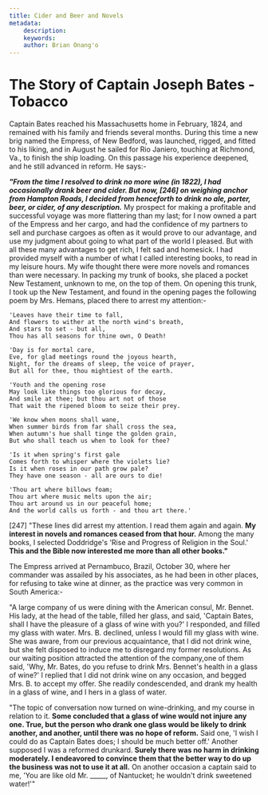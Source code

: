 ```yaml
---
title: Cider and Beer and Novels
metadata:
    description: 
    keywords: 
    author: Brian Onang'o
---
```


# The Story of Captain Joseph Bates - Tobacco

Captain Bates reached his Massachusetts home in February, 1824, and remained with his family and friends several months. During this time a new brig named the Empress, of New Bedford, was launched, rigged, and fitted to his liking, and in August he sailed for Rio Janiero, touching at Richmond, Va., to finish the ship loading. On this passage his experience deepened, and he still advanced in reform. He says:-

***"From the time I resolved to drink no more wine (in 1822), I had occasionally drank beer and cider. But now, [246] on weighing anchor from Hampton Roads, I decided from henceforth to drink no ale, porter, beer, or cider, of any description.*** My prospect for making a profitable and successful voyage was more flattering than my last; for I now owned a part of the Empress and her cargo, and had the confidence of my partners to sell and purchase cargoes as often as it would prove to our advantage, and use my judgment about going to what part of the world I pleased. But with all these many advantages to get rich, I felt sad and homesick. I had provided myself with a number of what I called interesting books, to read in my leisure hours. My wife thought there were more novels and romances than were necessary. In packing my trunk of books, she placed a pocket New Testament, unknown to me, on the top of them. On opening this trunk, I took up the New Testament, and found in the opening pages the following poem by Mrs. Hemans, placed there to arrest my attention:-


```
'Leaves have their time to fall,
And flowers to wither at the north wind's breath,
And stars to set - but all,
Thou has all seasons for thine own, O Death!

'Day is for mortal care,
Eve, for glad meetings round the joyous hearth,
Night, for the dreams of sleep, the voice of prayer,
But all for thee, thou mightiest of the earth.

'Youth and the opening rose
May look like things too glorious for decay,
And smile at thee; but thou art not of those
That wait the ripened bloom to seize their prey.

'We know when moons shall wane,
When summer birds from far shall cross the sea,
When autumn's hue shall tinge the golden grain,
But who shall teach us when to look for thee?

'Is it when spring's first gale
Comes forth to whisper where the violets lie?
Is it when roses in our path grow pale?
They have one season - all are ours to die!

'Thou art where billows foam;
Thou art where music melts upon the air;
Thou art around us in our peaceful home;
And the world calls us forth - and thou art there.'
```

[247] "These lines did arrest my attention. I read them again and again. **My interest in novels and romances ceased from that hour.** Among the many books, I selected Doddridge's 'Rise and Progress of Religion in the Soul.' **This and the Bible now interested me more than all other books."**

The Empress arrived at Pernambuco, Brazil, October 30, where her commander was assailed by his associates, as he had been in other places, for refusing to take wine at dinner, as the practice was very common in South America:-

"A large company of us were dining with the American consul, Mr. Bennet. His lady, at the head of the table, filled her glass, and said, 'Captain Bates, shall I have the pleasure of a glass of wine with you?' I responded, and filled my glass with water. Mrs. B. declined, unless I would fill my glass with wine. She was aware, from our previous acquaintance, that I did not drink wine, but she felt disposed to induce me to disregard my former resolutions. As our waiting position attracted the attention of the company,one of them said, 'Why, Mr. Bates, do you refuse to drink Mrs. Bennet's health in a glass of wine?' I replied that I did not drink wine on any occasion, and begged Mrs. B. to accept my offer. She readily condescended, and drank my health in a glass of wine, and I hers in a glass of water.

"The topic of conversation now turned on wine-drinking, and my course in relation to it. **Some concluded that a glass of wine would not injure any one. True, but the person who drank one glass would be likely to drink another, and another, until there was no hope of reform.** Said one, 'I wish I could do as Captain Bates does; I should be much better off.' Another supposed I was a reformed drunkard. **Surely there was no harm in drinking moderately. I endeavored to convince them that the better way to do up the business was not to use it at all.** On another occasion a captain said to me, 'You are like old Mr. _____, of Nantucket; he wouldn't drink sweetened water!'"